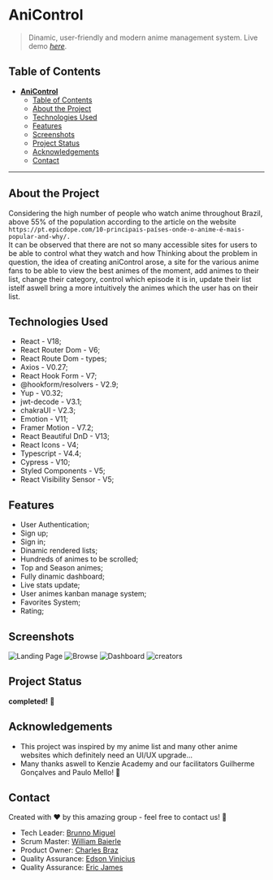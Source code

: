 # **AniControl**

> Dinamic, user-friendly and modern anime management system.
> Live demo [_here_](https://ani-control.vercel.app).

## Table of Contents

- [**AniControl**](#anicontrol)
  - [Table of Contents](#table-of-contents)
  - [About the Project](#about-the-project)
  - [Technologies Used](#technologies-used)
  - [Features](#features)
  - [Screenshots](#screenshots)
  - [Project Status](#project-status)
  - [Acknowledgements](#acknowledgements)
  - [Contact](#contact)

<hr/>

## About the Project

Considering the high number of people who watch anime throughout Brazil, above 55% of the population according to the article on the website <br/>
`https://pt.epicdope.com/10-principais-países-onde-o-anime-é-mais-popular-and-why/.` <br/>
It can be observed that there are not so many accessible sites for users to be able to control what they watch and how Thinking about the problem in question, the idea of creating aniControl arose, a site for the various anime fans to be able to view the best animes of the moment, add animes to their list, change their category, control which episode it is in, update their list istelf aswell bring a more intuitively the animes which the user has on their list.

## Technologies Used

- React - V18;
- React Router Dom - V6;
- React Route Dom - types;
- Axios - V0.27;
- React Hook Form - V7;
- @hookform/resolvers - V2.9;
- Yup - V0.32;
- jwt-decode - V3.1;
- chakraUI - V2.3;
- Emotion - V11;
- Framer Motion - V7.2;
- React Beautiful DnD - V13;
- React Icons - V4;
- Typescript - V4.4;
- Cypress - V10;
- Styled Components - V5;
- React Visibility Sensor - V5;

## Features

- User Authentication;
- Sign up;
- Sign in;
- Dinamic rendered lists;
- Hundreds of animes to be scrolled;
- Top and Season animes;
- Fully dinamic dashboard;
- Live stats update;
- User animes kanban manage system;
- Favorites System;
- Rating;

## Screenshots

![Landing Page](https://i.ibb.co/QjjpP2s/imagem-2022-09-21-193421146.png)
![Browse](https://i.ibb.co/qpPhpFy/imagem-2022-09-21-193805922.png)
![Dashboard](https://i.ibb.co/8jBq9b6/imagem-2022-09-21-194054003.png)
![creators](https://i.ibb.co/k663pT4/imagem-2022-09-21-194814994.png)

## Project Status

**completed!** 🥳

## Acknowledgements

- This project was inspired by my anime list and many other anime websites which definitely need an UI/UX upgrade...
- Many thanks aswell to Kenzie Academy and our facilitators Guilherme Gonçalves and Paulo Mello! 💖

## Contact

Created with ❤️ by this amazing group - feel free to contact us! 👋

<ul>
  <li>Tech Leader: <a href="http://github.com/brunnomiguel">Brunno Miguel</a></li>
  <li>Scrum Master: <a href="https://github.com/nittts">William Baierle</a></li>
  <li>Product Owner: <a href="https://github.com/devbraz">Charles Braz</a></li>
  <li>Quality Assurance: <a href="https://github.com/edsonvin">Edson Vinicius</a></li>
  <li>Quality Assurance: <a href="https://github.com/Ericjcf">Eric James</a></li>
</ul>
